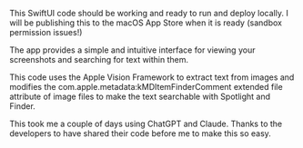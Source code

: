 This SwiftUI code should be working and ready to run and deploy locally. I will be publishing this to the macOS App Store when it is ready (sandbox permission issues!)

The app provides a simple and intuitive interface for viewing your screenshots and searching for text within them. 

This code uses the Apple Vision Framework to extract text from images and modifies the com.apple.metadata:kMDItemFinderComment extended file attribute of image files to make the text searchable with Spotlight and Finder. 

This took me a couple of days using ChatGPT and Claude. Thanks to the developers to have shared their code before me to make this so easy. 
